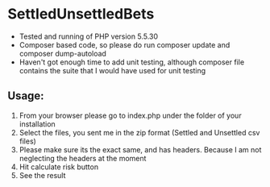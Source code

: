 # SettledUnsettledBets

* Tested and running of PHP version 5.5.30
* Composer based code, so please do run composer update and composer dump-autoload
* Haven't got enough time to add unit testing, although composer file contains the suite that I would have used for unit testing

## Usage:
1. From your browser please go to index.php under the folder of your installation
2. Select the files, you sent me in the zip format (Settled and Unsettled csv files)
3. Please make sure its the exact same, and has headers. Because I am not neglecting the headers at the moment
4. Hit calculate risk button
5. See the result